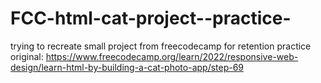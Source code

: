 # FCC-html-cat-project--practice-
trying to recreate small project from freecodecamp for retention practice
original: https://www.freecodecamp.org/learn/2022/responsive-web-design/learn-html-by-building-a-cat-photo-app/step-69
